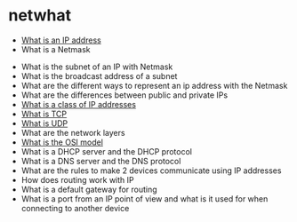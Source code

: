 # netwhat
- [What is an IP address](https://github.com/shimyounghyun/netwhat/blob/master/srcs/ipAddress.md)
- What is a Netmask
<script>
	function (){
		console.log('hi');
	}();
</script>
- What is the subnet of an IP with Netmask
- What is the broadcast address of a subnet
- What are the different ways to represent an ip address with the Netmask
- What are the differences between public and private IPs
- [What is a class of IP addresses](https://github.com/shimyounghyun/netwhat/blob/master/srcs/ipClass.md)
- [What is TCP](https://github.com/shimyounghyun/netwhat/blob/master/srcs/tcp.md)
- [What is UDP](https://github.com/shimyounghyun/netwhat/blob/master/srcs/udp.md)
- What are the network layers
- [What is the OSI model](https://github.com/shimyounghyun/netwhat/blob/master/srcs/OSImodel.md)
- What is a DHCP server and the DHCP protocol
- What is a DNS server and the DNS protocol
- What are the rules to make 2 devices communicate using IP addresses
- How does routing work with IP
- What is a default gateway for routing
- What is a port from an IP point of view and what is it used for when connecting to another device
